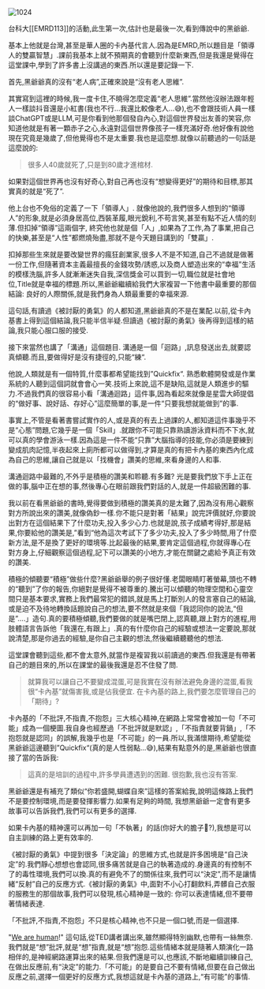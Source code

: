 ![1024](https://i.imgur.com/QydumsX.jpeg)

台科大[[EMRD113]]的活動,此生第一次,估計也是最後一次,看到傳說中的黑爺爺.

基本上他就是台灣,甚至是華人圈的卡內基代言人.因為是EMRD,所以題目是「領導人的雙贏智慧」.課前我基本上就不預期真的會聽到什麼新東西,但是我還是覺得在這堂課中,學到了許多書上沒講過的東西.所以還是要記錄一下.

首先,黑爺爺真的沒有“老人病”,正確來說是“沒有老人思維”.

其實寫到這裡的時候,我一度卡住,不曉得怎麼定義“老人思維”.當然他沒辦法跟年輕人一樣談抖音還是小紅書(我也不行...我還比較像老人...😅),也不會跟技術人員一樣談ChatGPT或是LLM,可是你看到他那個發自內心,對這個世界發出友善的笑容,你知道他就是有著一顆赤子之心,永遠對這個世界像孩子一樣充滿好奇.他好像有說他現在究竟是幾歲了,但他覺得也不是太重要.我也是這麼想.就像以前聽過的一句話是這麼說的:

> 很多人40歲就死了,只是到80歲才進棺材.

如果對這個世界再也沒有好奇心,對自己再也沒有“想變得更好”的期待和目標,那其實真的就是“死了”.

他上台也不免俗的定義了一下「領導人」. 就像他說的,我們很多人想到的“領導人”的形象,就是必須身居高位,西裝革履,眼光銳利,不苟言笑,甚至有點不近人情的刻薄.但扣掉“領導”這兩個字, 終究他也就是個「人」,如果為了工作,為了事業,把自己的快樂,甚至是“人性”都燃燒殆盡,那就不是今天題目講到的「雙贏」.

扣掉那些生來就是要改變世界的瘋狂創業家,很多人不是不知道,自己不過就是做著一份工作,但隨著資本主義最擅長的金錢攻勢/誘惑,以及商人塑造出來的“幸福”生活的模樣洗腦,許多人就漸漸迷失自我,深信獎金可以買到一切,職位就是社會地位,Title就是幸福的標題.所以,黑爺爺繼續給我們大家複習一下他書中最重要的那個結論: 良好的人際關係,就是我們身為人類最重要的幸福來源.

這句話,有讀過《被討厭的勇氣》的人都知道,黑爺爺真的不是在業配.以前,從卡內基書上得到這個結論,我只能半信半疑.但讀過《被討厭的勇氣》後再得到這樣的結論,我只能心服口服的接受.

接下來當然也講了「溝通」這個題目. 溝通是一個「迴路」,訊息發送出去,就要認真傾聽.而且,要做得好是沒有捷徑的,只能“練“.

他說,人類就是有一個特質,什麼事都希望能找到”Quickfix“. 熟悉軟體開發或是作業系統的人聽到這個詞就會會心一笑.技術上來說,這不是缺陷,這就是人類進步的驅力.不過我們真的很容易小看「溝通迴路」這件事,因為看起來就像是星雲大師提倡的“做好事、說好話、存好心”這麼簡單的事,是一件“只要我想就能做到”的事.

事實上,不管是看著書嘗試實作的人,或是真的有去上過課的人,都知道這件事幾乎不是“心態”問題,它幾乎是一個「Skill」.就跟你不可能只靠熟讀游泳資料而不下水,就可以真的學會游泳一樣.因為這是一件不能“只靠”大腦指導的技能,你必須是要練到變成肌肉記憶,半夜起來上廁所都可以做得到,才算是真的有把卡內基的東西內化成為自己的思維,讓自己就是以「找機會」讚美的思維,來看身邊的人和事.

溝通迴路中最難的,不外乎是積極的讚美和聆聽.有多難? 光是要我們放下手上正在做的事,腦中正在想的事,然後專心在眼前跟我們對話的人,就是一件超級困難的事.

我以前在看黑爺爺的書時,覺得要做到積極的讚美真的是太難了,因為沒有用心觀察對方所說出來的讚美,就像偽鈔一樣.你不能只是對著「結果」說完評價就好,你要說出對方在這個結果下了什麼功夫,投入多少心力.也就是說,孩子成績考得好,那是結果,你要給他的讚美是,”看到“他為這次考試下了多少功夫,投入了多少時間,用了什麼新方法,是不是換了更好的環境等.比起最後的結果,要肯定這個過程,你就得專心在對方身上,仔細觀察這個過程,記下可以讚美的小地方,才能在關鍵之處給予真正有效的讚美.

積極的傾聽要“積極”做些什麼?黑爺爺舉的例子很好懂.老闆眼睛盯著螢幕,頭也不轉的“聽到”了你的報告,你絕對是覺得不被尊重的.騰出可以傾聽的物理空間和心靈空間只是基本要求,實務上我們最常犯的錯誤,就是馬上打斷別人的發言塞自己的結論,或是迫不及待地轉換話題說自己的想法,要不然就是來個「我認同你的說法,“但是”....」造句.真的要積極傾聽,我們要做的就是嘴巴閉上,認真聽,跟上對方的進程,用肢體語言告訴他「我還在,有跟上」.真的有什麼你自己的經驗或想法一定要說,那就說清楚,那是你過去的經驗,是你自己主觀的想法,然後繼續聽聽他的想法.

這堂課會聽到這些,都不會太意外,就當作是複習我以前讀過的東西.但我還是有帶著自己的題目來的,所以在課堂的最後我還是忍不住發了問.

> 就算我可以讓自己不要變成混蛋,可是我實在沒有辦法避免身邊的混蛋,看我很“卡內基”就傷害我,或是佔我便宜.
> 在卡內基的路上,我們要怎麼管理自己的「期待」?

卡內基的「不批評,不指責,不抱怨」三大核心精神,在網路上常常會被加一句「不可能」成為一個梗圖.我自身也經歷過「不批評就是默認」,「不指責就要背鍋」,「不抱怨就是認同」的誤解,我幾乎也是「不可能」的一員.所以,我滿懷期待,希望能從黑爺爺這邊聽到”Quickfix“(真的是人性弱點...😅),結果有點意外的是,黑爺爺也很直接了當的告訴我:

> 這真的是培訓的過程中,許多學員遭遇到的困難.
> 很抱歉,我也沒有答案.

黑爺爺還是有補充了類似“你若盛開,蝴蝶自來”這樣的答案給我,說明這條路上我們不是要控制環境,而是要發揮影響力.如果有足夠的時間, 我想黑爺爺一定會有更多故事可以告訴我們,我們可以有更多的選擇.

如果卡內基的精神還可以再加一句「不執著」的話(你好大的膽子🥴?),我想是可以自主訓練的路上更有效率的.

《被討厭的勇氣》中提到很多「決定論」的思維方式,也就是許多困境是“自己決定”的.我們靜心想想也會認同,很多痛苦就是自己的執著造成的.身邊真的有控制不了的毒性環境,我們可以換.真的有避免不了的關係往來,我們可以“決定”,而不是讓情緒“反射”自己的反應方式.《被討厭的勇氣》中,面對不小心打翻飲料,弄髒自己衣服的服務生的那個故事,我們可以發現,核心精神是一致的: 你可以表達情緒,但不要帶著情緒表達.

「不批評,不指責,不抱怨」不只是核心精神,也不只是一個口號,而是一個選擇.

"[We are human](https://www.ted.com/talks/robert_waldinger_what_makes_a_good_life_lessons_from_the_longest_study_on_happiness?utm_campaign=tedspread&utm_medium=referral&utm_source=tedcomshare)!" 這句話,從TED講者講出來,雖然顯得特別幽默,也帶有一絲無奈.我們就是“想”批評,就是“想”指責,就是“想”抱怨.這些情緒本就是隨著人類演化一路相伴的,是神經網路運算出來的結果.但我們還是可以,也應該,不斷地繼續訓練自己,在做出反應前,有“決定”的能力.「不可能」的是要自己不要有情緒,但要在自己做出反應之前,選擇一個更好的反應方式,我想這就是卡內基的道路上,“有可能”的事情.